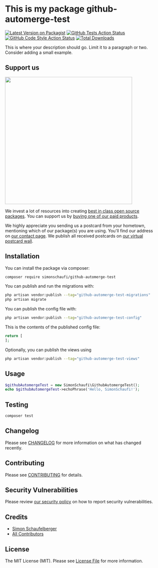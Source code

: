 # This is my package github-automerge-test

[![Latest Version on Packagist](https://img.shields.io/packagist/v/simonschaufi/github-automerge-test.svg?style=flat-square)](https://packagist.org/packages/simonschaufi/github-automerge-test)
[![GitHub Tests Action Status](https://img.shields.io/github/actions/workflow/status/simonschaufi/github-automerge-test/run-tests.yml?branch=main&label=tests&style=flat-square)](https://github.com/simonschaufi/github-automerge-test/actions?query=workflow%3Arun-tests+branch%3Amain)
[![GitHub Code Style Action Status](https://img.shields.io/github/actions/workflow/status/simonschaufi/github-automerge-test/fix-php-code-style-issues.yml?branch=main&label=code%20style&style=flat-square)](https://github.com/simonschaufi/github-automerge-test/actions?query=workflow%3A"Fix+PHP+code+style+issues"+branch%3Amain)
[![Total Downloads](https://img.shields.io/packagist/dt/simonschaufi/github-automerge-test.svg?style=flat-square)](https://packagist.org/packages/simonschaufi/github-automerge-test)

This is where your description should go. Limit it to a paragraph or two. Consider adding a small example.

## Support us

[<img src="https://github-ads.s3.eu-central-1.amazonaws.com/github-automerge-test.jpg?t=1" width="419px" />](https://spatie.be/github-ad-click/github-automerge-test)

We invest a lot of resources into creating [best in class open source packages](https://spatie.be/open-source). You can support us by [buying one of our paid products](https://spatie.be/open-source/support-us).

We highly appreciate you sending us a postcard from your hometown, mentioning which of our package(s) you are using. You'll find our address on [our contact page](https://spatie.be/about-us). We publish all received postcards on [our virtual postcard wall](https://spatie.be/open-source/postcards).

## Installation

You can install the package via composer:

```bash
composer require simonschaufi/github-automerge-test
```

You can publish and run the migrations with:

```bash
php artisan vendor:publish --tag="github-automerge-test-migrations"
php artisan migrate
```

You can publish the config file with:

```bash
php artisan vendor:publish --tag="github-automerge-test-config"
```

This is the contents of the published config file:

```php
return [
];
```

Optionally, you can publish the views using

```bash
php artisan vendor:publish --tag="github-automerge-test-views"
```

## Usage

```php
$githubAutomergeTest = new SimonSchaufi\GithubAutomergeTest();
echo $githubAutomergeTest->echoPhrase('Hello, SimonSchaufi!');
```

## Testing

```bash
composer test
```

## Changelog

Please see [CHANGELOG](CHANGELOG.md) for more information on what has changed recently.

## Contributing

Please see [CONTRIBUTING](CONTRIBUTING.md) for details.

## Security Vulnerabilities

Please review [our security policy](../../security/policy) on how to report security vulnerabilities.

## Credits

- [Simon Schaufelberger](https://github.com/simonschaufi)
- [All Contributors](../../contributors)

## License

The MIT License (MIT). Please see [License File](LICENSE.md) for more information.
